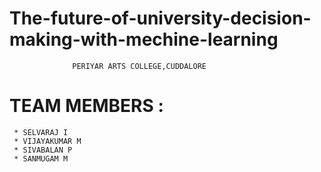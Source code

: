 # The-future-of-university-decision-making-with-mechine-learning


                  PERIYAR ARTS COLLEGE,CUDDALORE

# TEAM MEMBERS :
     * SELVARAJ I
     * VIJAYAKUMAR M
     * SIVABALAN P
     * SANMUGAM M
